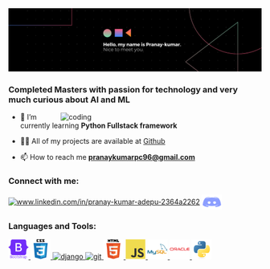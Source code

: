 <img alt="coding" src="https://github.com/pranaykumaradepu/pranaykumaradepu/blob/main/Black%20Technology%20LinkedIn%20Banner.png">
<h3 align='left'>Completed Masters with passion for technology and very much curious about AI and ML</h3>
<img align="right" width="400" alt="coding" src="https://user-images.githubusercontent.com/74038190/225813708-98b745f2-7d22-48cf-9150-083f1b00d6c9.gif">

- 🌱 I’m currently learning **Python Fullstack framework**

- 👨‍💻 All of my projects are available at [Github](https://github.com/dashboard)

- 📫 How to reach me **pranaykumarpc96@gmail.com**

<h3 align="left">Connect with me:</h3>
<p align="left">
<a href="https://linkedin.com/in/www.linkedin.com/in/pranay-kumar-adepu-2364a2262" target="blank"><img align="center" src="https://raw.githubusercontent.com/rahuldkjain/github-profile-readme-generator/master/src/images/icons/Social/linked-in-alt.svg" alt="www.linkedin.com/in/pranay-kumar-adepu-2364a2262" height="30" width="40" /></a>
<a href="https://discord.com/channels/@me" target="blank"><img align="center" src="https://github.com/pranaykumaradepu/pranaykumaradepu/blob/main/icons8-discord-logo-48.png" alt="www.linkedin.com/in/pranay-kumar-adepu-2364a2262" height="30" width="40" /></a>
</p>




<h3 align="left">Languages and Tools:</h3>
<p align="left"> <a href="https://getbootstrap.com" target="_blank" rel="noreferrer"> <img src="https://raw.githubusercontent.com/devicons/devicon/master/icons/bootstrap/bootstrap-plain-wordmark.svg" alt="bootstrap" width="40" height="40"/> </a> <a href="https://www.w3schools.com/css/" target="_blank" rel="noreferrer"> <img src="https://raw.githubusercontent.com/devicons/devicon/master/icons/css3/css3-original-wordmark.svg" alt="css3" width="40" height="40"/> </a> <a href="https://www.djangoproject.com/" target="_blank" rel="noreferrer"> <img src="https://cdn.worldvectorlogo.com/logos/django.svg" alt="django" width="40" height="40"/> </a> <a href="https://git-scm.com/" target="_blank" rel="noreferrer"> <img src="https://www.vectorlogo.zone/logos/git-scm/git-scm-icon.svg" alt="git" width="40" height="40"/> </a> <a href="https://www.w3.org/html/" target="_blank" rel="noreferrer"> <img src="https://raw.githubusercontent.com/devicons/devicon/master/icons/html5/html5-original-wordmark.svg" alt="html5" width="40" height="40"/> </a> <a href="https://developer.mozilla.org/en-US/docs/Web/JavaScript" target="_blank" rel="noreferrer"> <img src="https://raw.githubusercontent.com/devicons/devicon/master/icons/javascript/javascript-original.svg" alt="javascript" width="40" height="40"/> </a> <a href="https://www.mysql.com/" target="_blank" rel="noreferrer"> <img src="https://raw.githubusercontent.com/devicons/devicon/master/icons/mysql/mysql-original-wordmark.svg" alt="mysql" width="40" height="40"/> </a> <a href="https://www.oracle.com/" target="_blank" rel="noreferrer"> <img src="https://raw.githubusercontent.com/devicons/devicon/master/icons/oracle/oracle-original.svg" alt="oracle" width="40" height="40"/> </a> <a href="https://www.python.org" target="_blank" rel="noreferrer"> <img src="https://raw.githubusercontent.com/devicons/devicon/master/icons/python/python-original.svg" alt="python" width="40" height="40"/> </a> </p>

<!---
pranaykumaradepu/pranaykumaradepu is a ✨ special ✨ repository because its `README.md` (this file) appears on your GitHub profile.
You can click the Preview link to take a look at your changes.
--->
